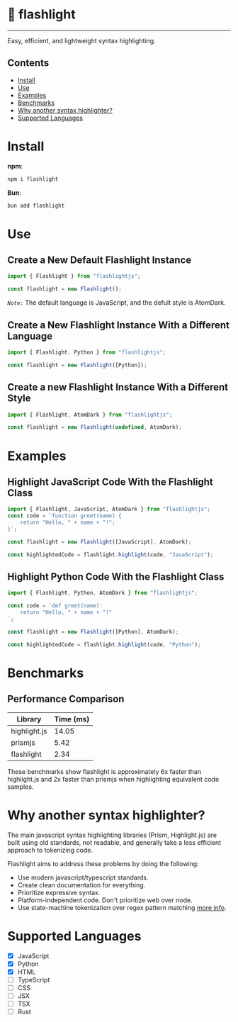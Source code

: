 # 🔦 flashlight

---

Easy, efficient, and lightweight syntax highlighting.

## Contents

-   [Install](#install)
-   [Use](#use)
-   [Examples](#examples)
-   [Benchmarks](#benchmarks)
-   [Why another syntax highlighter?](#why-make-another-syntax-highlighter)
    <!-- * [When should I use this?](#when-should-i-use-this?) -->
    <!-- * [Playground](#playground) -->
-   [Supported Languages](#supported-languages)

# Install

**npm**:

```bash
npm i flashlight
```

**Bun**:

```bash
bun add flashlight
```

# Use

## Create a New Default Flashlight Instance

```typescript
import { Flashlight } from "flashlightjs";

const flashlight = new Flashlight();
```

_`Note:`_ The default language is JavaScript, and the defult style is AtomDark.

## Create a New Flashlight Instance With a Different Language

```typescript
import { Flashlight, Python } from "flashlightjs";

const flashlight = new Flashlight([Python]);
```

## Create a new Flashlight Instance With a Different Style

```typescript
import { Flashlight, AtomDark } from "flashlightjs";

const flashlight = new Flashlight(undefined, AtomDark);
```

# Examples

## Highlight JavaScript Code With the Flashlight Class

```typescript
import { Flashlight, JavaScript, AtomDark } from "flashlightjs";
const code = `function greet(name) {
    return "Hello, " + name + "!";
}`;

const flashlight = new Flashlight([JavaScript], AtomDark);

const highlightedCode = flashlight.highlight(code, "JavaScript");
```

## Highlight Python Code With the Flashlight Class

```typescript
import { Flashlight, Python, AtomDark } from "flashlightjs";

const code = `def greet(name):
    return "Hello, " + name + "!"
`;

const flashlight = new Flashlight([Python], AtomDark);

const highlightedCode = flashlight.highlight(code, "Python");
```

# Benchmarks

## Performance Comparison

| Library      | Time (ms) |
| ------------ | --------- |
| highlight.js | 14.05     |
| prismjs      | 5.42      |
| flashlight   | 2.34      |

These benchmarks show flashlight is approximately 6x faster than highlight.js and 2x faster than prismjs when highlighting equivalent code samples.

# Why another syntax highlighter?

The main javascript syntax highlighting libraries (Prism, Highlight.js) are built using old standards, not readable, and generally take a less efficient approach to tokenizing code.

Flashlight aims to address these problems by doing the following:

-   Use modern javascript/typescript standards.
-   Create clean documentation for everything.
-   Prioritize expressive syntax.
-   Platform-independent code. Don't prioritize web over node.
-   Use state-machine tokenization over regex pattern matching [more info](https://en.wikipedia.org/wiki/Lexical_analysis#:~:text=Tokens%20are%20often%20defined%20by%20regular%20expressions%2C%20which%20are%20understood%20by%20a%20lexical%20analyzer%20generator%20such%20as%20lex%2C%20or%20handcoded%20equivalent%20finite%2Dstate%20automata.).

<!-- # When should I use this? -->

<!-- # Playground -->

# Supported Languages

-   [x] JavaScript
-   [x] Python
-   [x] HTML
-   [ ] TypeScript
-   [ ] CSS
-   [ ] JSX
-   [ ] TSX
-   [ ] Rust
